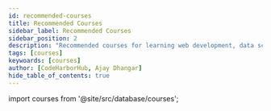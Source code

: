 ```yaml
---
id: recommended-courses
title: Recommended Courses
sidebar_label: Recommended Courses
sidebar_position: 2
description: "Recommended courses for learning web development, data science, project management, security, and more."
tags: [courses]
keywoards: [courses]
author: [CodeHarborHub, Ajay Dhangar]
hide_table_of_contents: true
---
```


import courses from '@site/src/database/courses';

<Courses courses={courses} />
